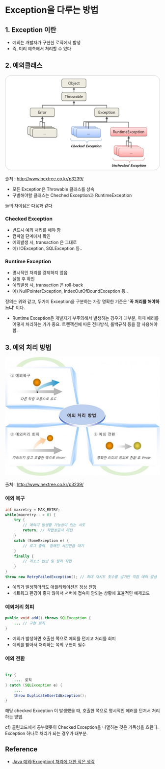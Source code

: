 # Exception을 다루는 방법

## 1. Exception 이란

- 예외는 개발자가 구현한 로직에서 발생
- 즉, 미리 예측해서 처리할 수 있다

## 2. 예외클래스

![image](../images/Exception-Class.png)

출처 : http://www.nextree.co.kr/p3239/

- 모든 Exception은 Throwable 클래스를 상속
- 구별해야할 클래스는 Cheched Exception과 RuntimeException

둘의 차이점은 다음과 같다

### Checked Exception
- 반드시 예외 처리를 해야 함
- 컴파일 단계에서 확인
- 예외발생 시, transaction 은 그대로
- 예) IOException, SQLException 등..

### Runtime Exception
- 명시적인 처리를 강제하지 않음
- 실행 후 확인
- 예외발생 시, transaction 은 roll-back
- 예) NullPointerException, IndexOutOfBoundException 등..

정의는 위와 같고, 두가지 Exception을 구분하는 가장 명확한 기준은 **'꼭 처리를 해야하느냐'** 이다.

- Runtime Exception은 개발자가 부주의해서 발생하는 경우가 대부분, 이때 에러를 어떻게 처리하는 가가 중요. 트랜잭션에 따른 전파방식, 롤백규칙 등을 잘 사용해야 함.

## 3. 에외 처리 방법

![image](../images/handle_exceptions.jpg)

출처 : http://www.nextree.co.kr/p3239/

### 예외 복구

``` Java
int maxretry = MAX_RETRY;  
while(maxretry-- > 0) {  
    try {
        // 예외가 발생할 가능성이 있는 시도
        return; // 작업성공시 리턴
    }
    catch (SomeException e) {
        // 로그 출력. 정해진 시간만큼 대기
    } 
    finally {
        // 리소스 반납 및 정리 작업
    }
}
throw new RetryFailedException(); // 최대 재시도 횟수를 넘기면 직접 예외 발생 
```

- 예외가 발생하더라도 애플리케이션은 정상 진행
- 네트워크 환경이 좋지 않아서 서버에 접속이 안되는 상황에 효율적인 예제코드

### 예외처리 회피

``` Java
public void add() throws SQLException {
    ... // 구현 로직
}
```

- 예외가 발생하면 호출한 쪽으로 예외를 던지고 처리를 회피
- 예외를 받아서 처리하는 쪽의 구현이 필수

### 예외 전환

``` Java

try {
    .... 로직
} catch (SQLException e) {
    ....
    throw DuplicateUserIdException();
}

```

해당 checked Exception 이 발생했을 때, 호출한 쪽으로 명시적인 에러를 던져서 처리하는 방법.

cf) 클린코드에서 공부했듯이 Checked Exception을 나열하는 것은 가독성을 흐린다. 
Exception 하나로 처리가 되는 경우가 대부분.

## Reference
- [Java 예외(Exception) 처리에 대한 작은 생각](http://www.nextree.co.kr/p3239/)